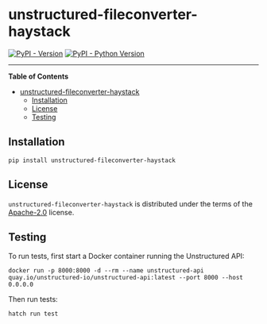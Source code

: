 # unstructured-fileconverter-haystack

[![PyPI - Version](https://img.shields.io/pypi/v/unstructured-fileconverter-haystack.svg)](https://pypi.org/project/unstructured-fileconverter-haystack)
[![PyPI - Python Version](https://img.shields.io/pypi/pyversions/unstructured-fileconverter-haystack.svg)](https://pypi.org/project/unstructured-fileconverter-haystack)

-----

**Table of Contents**

- [unstructured-fileconverter-haystack](#unstructured-fileconverter-haystack)
  - [Installation](#installation)
  - [License](#license)
  - [Testing](#testing)

## Installation

```console
pip install unstructured-fileconverter-haystack
```

## License

`unstructured-fileconverter-haystack` is distributed under the terms of the [Apache-2.0](https://spdx.org/licenses/Apache-2.0.html) license.

## Testing

To run tests, first start a Docker container running the Unstructured API:

```console
docker run -p 8000:8000 -d --rm --name unstructured-api quay.io/unstructured-io/unstructured-api:latest --port 8000 --host 0.0.0.0
```

Then run tests:

```console
hatch run test
```